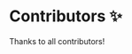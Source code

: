 # Contributors ✨

Thanks to all contributors!

<!-- ALL-CONTRIBUTORS-LIST:START -->
<!-- ALL-CONTRIBUTORS-LIST:END -->